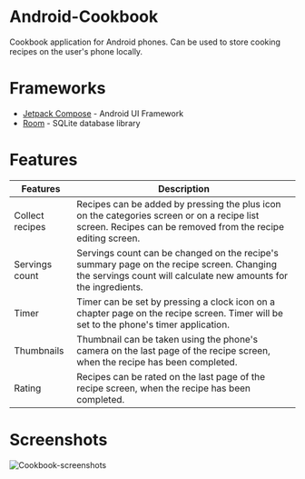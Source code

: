 # Android-Cookbook
Cookbook application for Android phones.
Can be used to store cooking recipes on the user's phone locally.

# Frameworks
* [Jetpack Compose](https://developer.android.com/jetpack/compose) - Android UI Framework
* [Room](https://developer.android.com/training/data-storage/room) - SQLite database library

# Features
| Features  | Description |
| ------------- | ------------- |
| Collect recipes | Recipes can be added by pressing the plus icon on the categories screen or on a recipe list screen. Recipes can be removed from the recipe editing screen. |
| Servings count | Servings count can be changed on the recipe's summary page on the recipe screen. Changing the servings count will calculate new amounts for the ingredients. |
| Timer | Timer can be set by pressing a clock icon on a chapter page on the recipe screen. Timer will be set to the phone's timer application. |
| Thumbnails | Thumbnail can be taken using the phone's camera on the last page of the recipe screen, when the recipe has been completed. |
| Rating | Recipes can be rated on the last page of the recipe screen, when the recipe has been completed. |

# Screenshots
![Cookbook-screenshots](https://github.com/aamoJL/Android-Cookbook/assets/16759549/9dac6aca-9ada-41a9-9c77-4afc5cb3910e)
